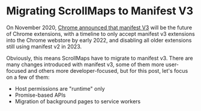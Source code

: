 # Migrating ScrollMaps to Manifest V3

On November 2020, [Chrome announced that manifest V3](https://developer.chrome.com/docs/extensions/mv3/intro/platform-vision/) will be the future of Chrome extensions, with a timeline to only accept manifest v3 extensions into the Chrome webstore by early 2022, and disabling all older extensions still using manifest v2 in 2023.
  
Obviously, this means ScrollMaps have to migrate to manifest v3. There are many changes introduced with manifest v3, some of them more user-focused and others more developer-focused, but for this post, let's focus on a few of them:
  
* Host permissions are "runtime" only
* Promise-based APIs
* Migration of background pages to service workers
